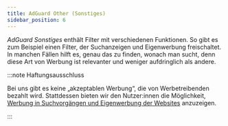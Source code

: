```yaml
---
title: AdGuard Other (Sonstiges)
sidebar_position: 6
---
```


_AdGuard Sonstiges_ enthält Filter mit verschiedenen Funktionen. So gibt es zum Beispiel einen Filter, der Suchanzeigen und Eigenwerbung freischaltet. In manchen Fällen hilft es, genau das zu finden, wonach man sucht, denn diese Art von Werbung ist relevanter und weniger aufdringlich als andere.

:::note Haftungsausschluss

Bei uns gibt es keine „akzeptablen Werbung“, die von Werbetreibenden bezahlt wird. Stattdessen bieten wir den Nutzer:innen die Möglichkeit, [Werbung in Suchvorgängen und Eigenwerbung der Websites](/general/ad-filtering/search-ads) anzuzeigen.

:::
